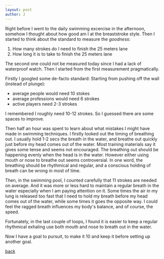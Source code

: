 ```yaml
---
layout: post
author: J
---
```


Right before I went to the daily swimming excercise in the afternoon, somehow
I thought about how good am I at the breaststroke style. Then I started to
think about the standard to measure the *goodness*:

1. How many strokes do I need to finish the 25 meters lane
2. How long it is to take to finish the 25 meters lane

The second one could not be measured today since I had a lack of waterproof
watch. Then I started from the first measurement pragmatically.

Firstly I googled some de-facto standard: Starting from pushing off the wall
(instead of plunge):

* average people would need 10 stokes
* average professions would need 6 strokes
* active players need 2-3 strokes

I remembered I roughly need 10-12 strokes. So I guessed there are some spaces
to improve.

Then half an hour was spent to learn about what mistakes I might have made in
swimming techniques. I firstly looked out the timing of breathing out. I
usually hold 1-2 secs the breath in the water, and breathe out quickly just
before my head comes out of the water. Most training materials say it gives
some tense and seems not encouraged. The breathing out should be happening
evenly when the head is in the water. However either using mouth or nose to
breathe out seems controversial. In one word, the breathing should be
rhythmical and regular, and a conscious holding of breath can be wrong in most
of time.

Then, in the swimming pool, I counted carefully that 11 strokes are needed on
average. And it was more or less hard to maintain a regular breath in the
water especially when I am paying attention on it. Some times the air in my
lung is released too fast that I need to hold my breath before my head comes
out of the water, while some times it goes the opposite way. I could feel the
ragged breath influences my body's balance, and of course, the speed.

Fortunately, in the last couple of loops, I found it is easier to keep a
regular rhythmical exhaling use both mouth and nose to breath out in the
water.

Now I have a goal to pursuit, to make it 10 and keep it before setting up
another goal.

[back](https://yifanjiang.github.io/)
